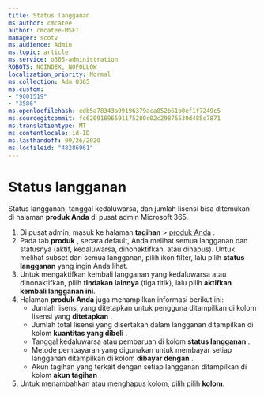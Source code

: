 ```yaml
---
title: Status langganan
ms.author: cmcatee
author: cmcatee-MSFT
manager: scotv
ms.audience: Admin
ms.topic: article
ms.service: o365-administration
ROBOTS: NOINDEX, NOFOLLOW
localization_priority: Normal
ms.collection: Adm_O365
ms.custom:
- "9001519"
- "3586"
ms.openlocfilehash: edb5a78343a99196379aca052b51b0ef1f7249c5
ms.sourcegitcommit: fc62091696591175280c02c29876530d485c7871
ms.translationtype: MT
ms.contentlocale: id-ID
ms.lasthandoff: 09/26/2020
ms.locfileid: "48286961"
---
```

# <a name="subscription-status"></a>Status langganan

Status langganan, tanggal kedaluwarsa, dan jumlah lisensi bisa ditemukan di halaman **produk Anda** di pusat admin Microsoft 365.

1. Di pusat admin, masuk ke halaman **tagihan**  >  [produk Anda](https://go.microsoft.com/fwlink/p/?linkid=842054) .
2. Pada tab **produk** , secara default, Anda melihat semua langganan dan statusnya (aktif, kedaluwarsa, dinonaktifkan, atau dihapus). Untuk melihat subset dari semua langganan, pilih ikon filter, lalu pilih **status langganan** yang ingin Anda lihat.
3. Untuk mengaktifkan kembali langganan yang kedaluwarsa atau dinonaktifkan, pilih **tindakan lainnya** (tiga titik), lalu pilih **aktifkan kembali langganan ini**.
4. Halaman **produk Anda** juga menampilkan informasi berikut ini:
    - Jumlah lisensi yang ditetapkan untuk pengguna ditampilkan di kolom lisensi yang **ditetapkan** .
    - Jumlah total lisensi yang disertakan dalam langganan ditampilkan di kolom **kuantitas yang dibeli** .
    - Tanggal kedaluwarsa atau pembaruan di kolom **status langganan** .
    - Metode pembayaran yang digunakan untuk membayar setiap langganan ditampilkan di kolom **dibayar dengan** .
    - Akun tagihan yang terkait dengan setiap langganan ditampilkan di kolom **akun tagihan** .
5. Untuk menambahkan atau menghapus kolom, pilih pilih **kolom**.